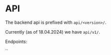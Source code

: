 # API

The backend api is prefixed with `api/<version>/`.

Currently (as of 18.04.2024) we have `api/v1/`.

Endpoints:

``
